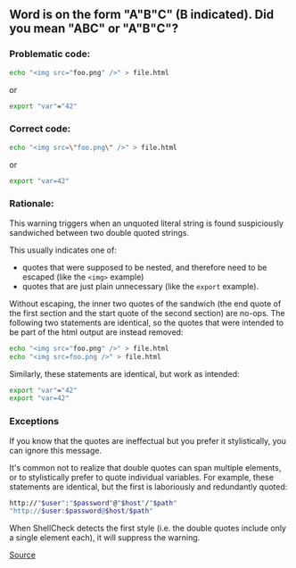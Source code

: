 ##  Word is on the form "A"B"C" (B indicated). Did you mean "ABC" or "A\"B\"C"?

### Problematic code:

```sh
echo "<img src="foo.png" />" > file.html
```

or

```sh
export "var"="42"
```

### Correct code:

```sh
echo "<img src=\"foo.png\" />" > file.html
```

or

```sh
export "var=42"
```


### Rationale:

This warning triggers when an unquoted literal string is found suspiciously sandwiched between two double quoted strings.

This usually indicates one of:

- quotes that were supposed to be nested, and therefore need to be escaped (like the `<img>` example)
- quotes that are just plain unnecessary (like the `export` example).

Without escaping, the inner two quotes of the sandwich (the end quote of the first section and the start quote of the second section) are no-ops. The following two statements are identical, so the quotes that were intended to be part of the html output are instead removed:

```sh
echo "<img src="foo.png" />" > file.html
echo "<img src=foo.png />" > file.html
```

Similarly, these statements are identical, but work as intended:

```sh
export "var"="42"
export "var=42"
```

### Exceptions

If you know that the quotes are ineffectual but you prefer it stylistically, you can ignore this message.

It's common not to realize that double quotes can span multiple elements, or to stylistically prefer to quote individual variables. For example, these statements are identical, but the first is laboriously and redundantly quoted:

```sh
http://"$user":"$password"@"$host"/"$path"
"http://$user:$password@$host/$path"
```

When ShellCheck detects the first style (i.e. the double quotes include only a single element each), it will suppress the warning.

[Source](https://github.com/koalaman/shellcheck/wiki/SC2140)

